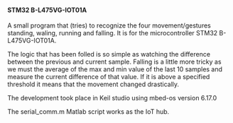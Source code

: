#### STM32 B-L475VG-IOT01A

A small program that (tries) to recognize the four movement/gestures standing, waling, running and falling.
It is for the microcontroller STM32 B-L475VG-IOT01A.

The logic that has been folled is so simple as watching the difference between the previous and current sample.
Falling is a little more tricky as we must the average of the max and min value of the last 10 samples and measure
the current difference of that value. If it is above a specified threshold it means that the movement changed drastically.

The development took place in Keil studio using mbed-os version 6.17.0

The serial_comm.m Matlab script works as the IoT hub.